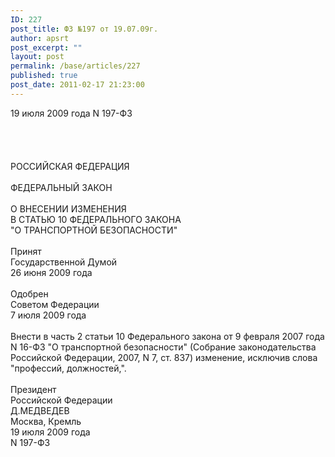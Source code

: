```yaml
---
ID: 227
post_title: ФЗ №197 от 19.07.09г.
author: apsrt
post_excerpt: ""
layout: post
permalink: /base/articles/227
published: true
post_date: 2011-02-17 21:23:00
---
```

19 июля 2009 года N 197-ФЗ<br />
<br />
<br />
<br />
<br />
РОССИЙСКАЯ ФЕДЕРАЦИЯ<br />
<br />
ФЕДЕРАЛЬНЫЙ ЗАКОН<br />
<br />
О ВНЕСЕНИИ ИЗМЕНЕНИЯ<br />
В СТАТЬЮ 10 ФЕДЕРАЛЬНОГО ЗАКОНА<br />
&quot;О ТРАНСПОРТНОЙ БЕЗОПАСНОСТИ&quot;<br />
<br />
Принят<br />
Государственной Думой<br />
26 июня 2009 года<br />
<br />
Одобрен<br />
Советом Федерации<br />
7 июля 2009 года<br />
<br />
Внести в часть 2 статьи 10 Федерального закона от 9 февраля 2007 года N 16-ФЗ &quot;О транспортной безопасности&quot; (Собрание законодательства Российской Федерации, 2007, N 7, ст. 837) изменение, исключив слова &quot;профессий, должностей,&quot;.<br />
<br />
Президент<br />
Российской Федерации<br />
Д.МЕДВЕДЕВ<br />
Москва, Кремль<br />
19 июля 2009 года<br />
N 197-ФЗ